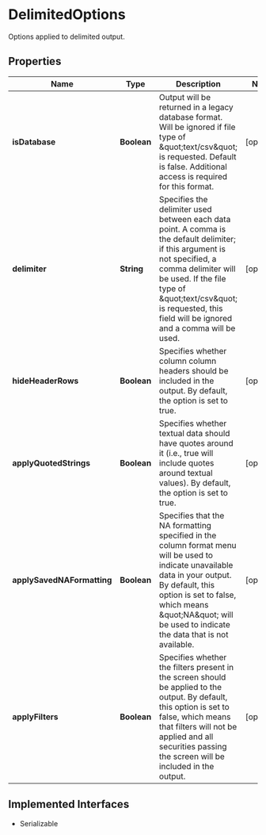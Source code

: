 

# DelimitedOptions

Options applied to delimited output.

## Properties

Name | Type | Description | Notes
------------ | ------------- | ------------- | -------------
**isDatabase** | **Boolean** | Output will be returned in a legacy database format.  Will be ignored if file type of \&quot;text/csv\&quot; is requested.  Default is false.  Additional access is required for this format. |  [optional]
**delimiter** | **String** | Specifies the delimiter used between each data point.  A comma is the default delimiter; if this argument is not specified, a comma delimiter will be used.  If the file type of \&quot;text/csv\&quot; is requested, this field will be ignored and a comma will be used. |  [optional]
**hideHeaderRows** | **Boolean** | Specifies whether column column headers should be included in the output. By default, the option is set to true. |  [optional]
**applyQuotedStrings** | **Boolean** | Specifies whether textual data should have quotes around it (i.e., true will include quotes around textual values). By default, the option is set to true. |  [optional]
**applySavedNAFormatting** | **Boolean** | Specifies that the NA formatting specified in the column format menu will be used to indicate unavailable data in your output. By default, this option is set to false, which means \&quot;NA\&quot; will be used to indicate the data that is not available. |  [optional]
**applyFilters** | **Boolean** | Specifies whether the filters present in the screen should be applied to the output. By default, this option is set to false, which means that filters will not be applied and all securities passing the screen will be included in the output. |  [optional]


## Implemented Interfaces

* Serializable



